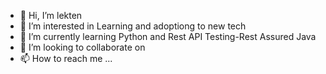 - 👋 Hi, I’m lekten
- 👀 I’m interested in Learning and adoptiong to new tech
- 🌱 I’m currently learning Python and Rest API Testing-Rest Assured Java
- 💞️ I’m looking to collaborate on 
- 📫 How to reach me ...

<!---
lekten/lekten is a ✨ special ✨ repository because its `README.md` (this file) appears on your GitHub profile.
You can click the Preview link to take a look at your changes.
--->
